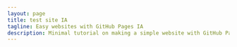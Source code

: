 ```yaml
---
layout: page
title: test site IA
tagline: Easy websites with GitHub Pages IA
description: Minimal tutorial on making a simple website with GitHub Pages
---
```



